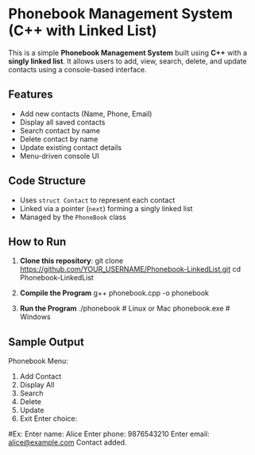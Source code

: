 # Phonebook Management System (C++ with Linked List)

This is a simple **Phonebook Management System** built using **C++** with a **singly linked list**. It allows users to add, view, search, delete, and update contacts using a console-based interface.

## Features

- Add new contacts (Name, Phone, Email)
- Display all saved contacts
- Search contact by name
- Delete contact by name
- Update existing contact details
- Menu-driven console UI


## Code Structure

- Uses `struct Contact` to represent each contact
- Linked via a pointer (`next`) forming a singly linked list
- Managed by the `PhoneBook` class

##  How to Run

1. **Clone this repository**:
   git clone https://github.com/YOUR_USERNAME/Phonebook-LinkedList.git
   cd Phonebook-LinkedList
   
2. **Compile the Program**
   g++ phonebook.cpp -o phonebook

3. **Run the Program**
   ./phonebook    # Linux or Mac
   phonebook.exe  # Windows
 
## Sample Output
  Phonebook Menu:
  1. Add Contact
  2. Display All
  3. Search
  4. Delete
  5. Update
  6. Exit
  Enter choice:

#Ex:
  Enter name: Alice
  Enter phone: 9876543210
  Enter email: alice@example.com
  Contact added.

